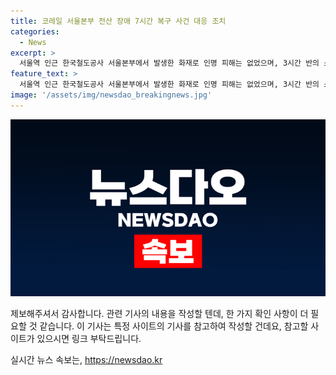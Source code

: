 ```yaml
---
title: 코레일 서울본부 전산 장애 7시간 복구 사건 대응 조치
categories:
  - News
excerpt: >
  서울역 인근 한국철도공사 서울본부에서 발생한 화재로 인명 피해는 없었으며, 3시간 반의 소방대원 투입으로 불을 모두 끌 수 있었습니다. 그러나 화재로 인해 전국 기차역의 발권 업무와 자동발권기 이용이 중단되었으며, 소방당국은 화재 원인과 피해 규모를 조사 중입니다. 코레일은 화재 발생 7시간 20분 후에 모든 서비스를 복구하여 정상 운영 중이라고 밝혔습니다.
feature_text: >
  서울역 인근 한국철도공사 서울본부에서 발생한 화재로 인명 피해는 없었으며, 3시간 반의 소방대원 투입으로 불을 모두 끌 수 있었습니다. 그러나 화재로 인해 전국 기차역의 발권 업무와 자동발권기 이용이 중단되었으며, 소방당국은 화재 원인과 피해 규모를 조사 중입니다. 코레일은 화재 발생 7시간 20분 후에 모든 서비스를 복구하여 정상 운영 중이라고 밝혔습니다.
image: '/assets/img/newsdao_breakingnews.jpg'
---
```


<p><img src="/assets/img/newsdao_breakingnews.jpg" alt="flaretime 속보" /></p>

<p>제보해주셔서 감사합니다. 관련 기사의 내용을 작성할 텐데, 한 가지 확인 사항이 더 필요할 것 같습니다. 이 기사는 특정 사이트의 기사를 참고하여 작성할 건데요, 참고할 사이트가 있으시면 링크 부탁드립니다.</p>
실시간 뉴스 속보는, <a href="https://newsdao.kr" rel="dofollow">https://newsdao.kr</a>


